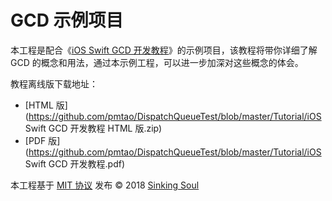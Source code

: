 # GCD 示例项目

本工程是配合《[iOS Swift GCD 开发教程](https://melerpaine.com/2018/04/08/iOS%20Swift%20GCD%20%E5%BC%80%E5%8F%91%E6%95%99%E7%A8%8B/)》的示例项目，该教程将带你详细了解 GCD 的概念和用法，通过本示例工程，可以进一步加深对这些概念的体会。

教程离线版下载地址：

- [HTML 版](https://github.com/pmtao/DispatchQueueTest/blob/master/Tutorial/iOS Swift GCD 开发教程 HTML 版.zip)
- [PDF 版](https://github.com/pmtao/DispatchQueueTest/blob/master/Tutorial/iOS Swift GCD 开发教程.pdf)

本工程基于 [MIT 协议](https://github.com/pmtao/DispatchQueueTest/blob/master/LICENSE) 发布 © 2018 [Sinking Soul](https://melerpaine.com)